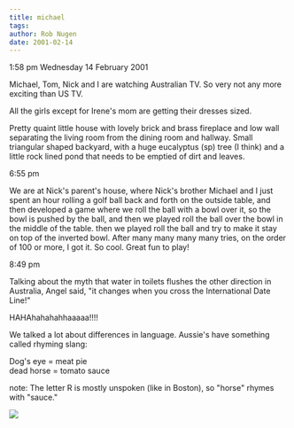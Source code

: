 ```yaml
---
title: michael
tags: 
author: Rob Nugen
date: 2001-02-14
---
```


<p class=date>1:58 pm Wednesday 14 February 2001</p>

<p>Michael, Tom, Nick and I are watching Australian
TV.  So very not any more exciting than US TV.</p>

<p>All the girls except for Irene's mom are getting
their dresses sized.</p>

<p>Pretty quaint little house with lovely brick and
brass fireplace and low wall separating the living
room from the dining room and hallway.   Small
triangular shaped backyard, with a huge eucalyptus
(sp) tree (I think) and a little rock lined pond that
needs to be emptied of dirt and leaves.</p>

<p class=date>6:55 pm</p>

<p>We are at Nick's parent's house, where Nick's
brother Michael and I just spent an hour rolling a
golf ball back and forth on the outside table, and
then developed a game where we roll the ball with a
bowl over it, so the bowl is pushed by the ball, and
then we played roll the ball over the bowl in the
middle of the table.  then we played roll the ball and
try to make it stay on top of the inverted bowl. 
After many many many many tries, on the order of 100
or more, I got it.  So cool.  Great fun to play!</p>

<p class=date>8:49 pm</p>

<p>Talking about the myth that water in toilets
flushes the other direction in Australia, Angel said,
"it changes when you cross the International Date
Line!"</p>

<p>HAHAhahahahhaaaaa!!!!</p>

<p>We talked a lot about differences in language. 
Aussie's have something called rhyming slang:</p>

<p>Dog's eye = meat pie
<br>dead horse = tomato sauce</p>

<p>note: The letter R is mostly unspoken (like in
Boston), so "horse" rhymes with "sauce."</p>

<p><img src="/images/rob/wL-ROB.gif"/></p>
